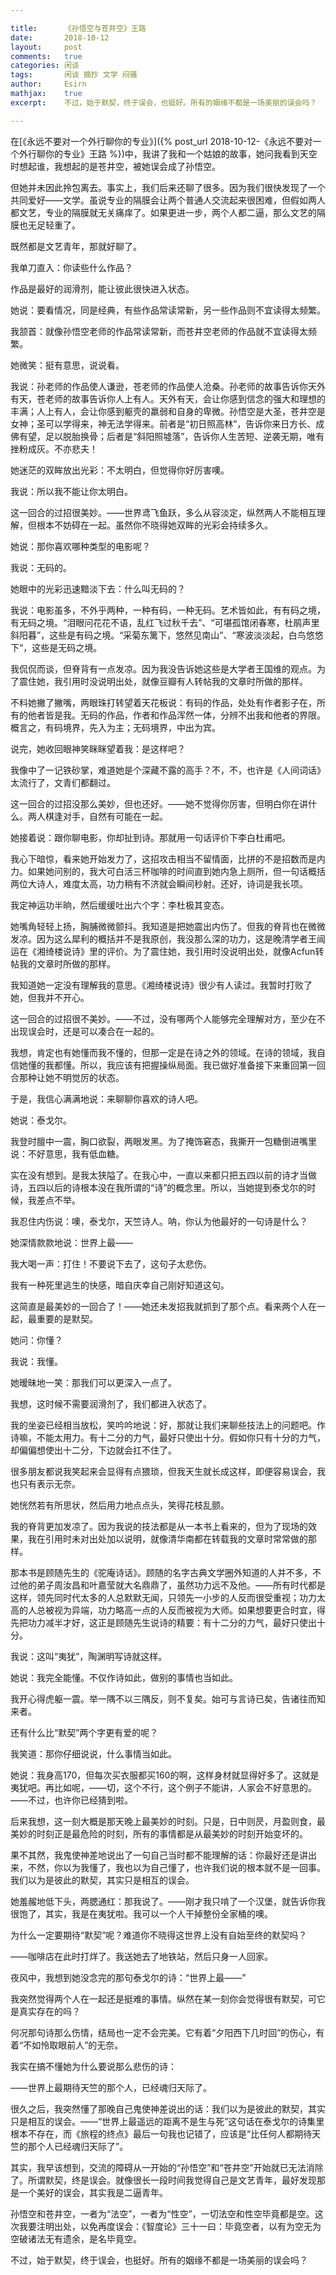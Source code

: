 ```yaml
---

title:		《孙悟空与苍井空》王路
date:		2018-10-12
layout:		post
comments:	true
categories: 闲谈
tags:		闲谈 摘抄 文学 闷骚
author:		Esirn
mathjax:	true
excerpt: 	不过，始于默契，终于误会，也挺好。所有的姻缘不都是一场美丽的误会吗？

---
```


在[《永远不要对一个外行聊你的专业》]({% post_url 2018-10-12-《永远不要对一个外行聊你的专业》王路 %})中，我讲了我和一个姑娘的故事，她问我看到天空时想起谁，我想起的是苍井空，被她误会成了孙悟空。

但她并未因此拎包离去。事实上，我们后来还聊了很多。因为我们很快发现了一个共同爱好——文学。虽说专业的隔膜会让两个普通人交流起来很困难，但假如两人都文艺，专业的隔膜就无关痛痒了。如果更进一步，两个人都二逼，那么文艺的隔膜也无足轻重了。

既然都是文艺青年，那就好聊了。

我单刀直入：你读些什么作品？

作品是最好的润滑剂，能让彼此很快进入状态。

她说：要看情况，同是经典，有些作品常读常新，另一些作品则不宜读得太频繁。

我颔首：就像孙悟空老师的作品常读常新，而苍井空老师的作品就不宜读得太频繁。

她微笑：挺有意思，说说看。

我说：孙老师的作品使人谦逊，苍老师的作品使人沧桑。孙老师的故事告诉你天外有天，苍老师的故事告诉你人上有人。天外有天，会让你感到信念的强大和理想的丰满；人上有人，会让你感到躯壳的羸弱和自身的卑微。孙悟空是大圣，苍井空是女神；圣可以学得来，神无法学得来。前者是“初日照高林”，告诉你来日方长、成佛有望，足以脱胎换骨；后者是“斜阳照墟落”，告诉你人生苦短、逆袭无期，唯有挫粉成灰。不亦悲夫！

她迷茫的双眸放出光彩：不太明白，但觉得你好厉害噢。

我说：所以我不能让你太明白。

这一回合的过招很美妙。——世界鸢飞鱼跃，多么从容淡定，纵然两人不能相互理解，但根本不妨碍在一起。虽然你不晓得她双眸的光彩会持续多久。

她说：那你喜欢哪种类型的电影呢？

我说：无码的。

她眼中的光彩迅速黯淡下去：什么叫无码的？

我说：电影虽多，不外乎两种，一种有码，一种无码。艺术皆如此，有有码之境，有无码之境。“泪眼问花花不语，乱红飞过秋千去”、“可堪孤馆闭春寒，杜鹃声里斜阳暮”，这些是有码之境。“采菊东篱下，悠然见南山”、“寒波淡淡起，白鸟悠悠下“，这些是无码之境。

我侃侃而谈，但脊背有一点发凉。因为我没告诉她这些是大学者王国维的观点。为了震住她，我引用时没说明出处，就像豆瓣有人转帖我的文章时所做的那样。

不料她撇了撇嘴，两眼珠打转望着天花板说：有码的作品，处处有作者影子在，所有的他者皆是我。无码的作品，作者和作品浑然一体，分辨不出我和他者的界限。概言之，有码境界，先入为主；无码境界，中出为宾。

说完，她收回眼神笑眯眯望着我：是这样吧？

我像中了一记铁砂掌，难道她是个深藏不露的高手？不，不，也许是《人间词话》太流行了，文青们都翻过。

这一回合的过招没那么美妙，但也还好。——她不觉得你厉害，但明白你在讲什么。两人棋逢对手，自然有可能在一起。

她接着说：跟你聊电影，你却扯到诗。那就用一句话评价下李白杜甫吧。

我心下暗惊，看来她开始发力了，这招攻击相当不留情面，比拼的不是招数而是内力。如果她问别的，我大可白活三杯咖啡的时间直到她内急上厕所，但一句话概括两位大诗人，难度太高，功力稍有不济就会瞬间秒射。还好，诗词是我长项。

我定神运功半晌，然后缓缓吐出六个字：李杜极其变态。

她嘴角轻轻上扬，胸脯微微颤抖。我知道是把她震出内伤了。但我的脊背也在微微发凉。因为这么犀利的概括并不是我原创，我没那么深的功力，这是晚清学者王闿运在《湘绮楼说诗》里的评价。为了震住她，我引用时没说明出处，就像Acfun转帖我的文章时所做的那样。

我知道她一定没有理解我的意思。《湘绮楼说诗》很少有人读过。我暂时打败了她，但我并不开心。

这一回合的过招很不美妙。——不过，没有哪两个人能够完全理解对方，至少在不出现误会时，还是可以凑合在一起的。

我想，肯定也有她懂而我不懂的，但那一定是在诗之外的领域。在诗的领域，我自信她懂的我都懂。所以，我应该有把握操纵局面。我已做好准备接下来重回第一回合那种让她不明觉厉的状态。

于是，我信心满满地说：来聊聊你喜欢的诗人吧。

她说：泰戈尔。

我登时膻中一震，胸口欲裂，两眼发黑。为了掩饰窘态，我撕开一包糖倒进嘴里说：不好意思，我有低血糖。

实在没有想到。是我太狭隘了。在我心中，一直以来都只把五四以前的诗才当做诗，五四以后的诗根本没在我所谓的“诗”的概念里。所以，当她提到泰戈尔的时候，我差点不举。

我忍住内伤说：噢，泰戈尔，天竺诗人。呐，你认为他最好的一句诗是什么？

她深情款款地说：世界上最——

我大喝一声：打住！不要说下去了，这句子太悲伤。

我有一种死里逃生的快感，暗自庆幸自己刚好知道这句。

这简直是最美妙的一回合了！——她还未发招我就抓到了那个点。看来两个人在一起，最重要的是默契。

她问：你懂？

我说：我懂。

她暧昧地一笑：那我们可以更深入一点了。

我想，这时候不需要润滑剂了，我们都进入状态了。

我的坐姿已经相当放松，笑吟吟地说：好，那就让我们来聊些技法上的问题吧。作诗嘛，不能太用力。有十二分的力气，最好只使出十分。假如你只有十分的力气，却偏偏想使出十二分，下边就会扛不住了。

很多朋友都说我笑起来会显得有点猥琐，但我天生就长成这样，即便容易误会，我也只有表示无奈。

她恍然若有所思状，然后用力地点点头，笑得花枝乱颤。

我的脊背更加发凉了。因为我说的技法都是从一本书上看来的，但为了现场的效果，我在引用时未对出处加以说明，就像清华南都在转载我的文章时常常做的那样。

那本书是顾随先生的《驼庵诗话》。顾随的名字古典文学圈外知道的人并不多，不过他的弟子周汝昌和叶嘉莹就大名鼎鼎了，虽然功力远不及他。——所有时代都是这样，领先同时代太多的人总默默无闻，只领先一小步的人反而很受重视；功力太高的人总被视为异端，功力略高一点的人反而被视为大师。如果想要更合时宜，得先把功力减半才好，这正是顾随先生说诗的精要：有十二分的力气，最好只使出十分。

我说：这叫“夷犹”，陶渊明写诗就这样。

她说：我完全能懂。不仅作诗如此，做别的事情也当如此。

我开心得虎躯一震。举一隅不以三隅反，则不复矣。始可与言诗已矣，告诸往而知来者。

还有什么比“默契”两个字更有爱的呢？

我笑道：那你仔细说说，什么事情当如此。

她说：我身高170，但每次买衣服都买160的啊，这样身材就显得好多了。这就是夷犹吧。再比如呢，——切，这个不行，这个例子不能讲，人家会不好意思的。——不过，也许你已经猜到啦。

后来我想，这一刻大概是那天晚上最美妙的时刻。只是，日中则昃，月盈则食，最美妙的时刻正是最危险的时刻，所有的事情都是从最美妙的时刻开始变坏的。

果不其然，我鬼使神差地说出了一句自己当时都不能理解的话：你最好还是讲出来，不然，你以为我懂了，我也以为自己懂了，也许我们说的根本就不是一回事。我们以为是彼此的默契，其实只是相互的误会。

她羞赧地低下头，两腮通红：那我说了。——刚才我只啃了一个汉堡，就告诉你我很饱了，其实，我是在夷犹啦。我可以一个人干掉整份全家桶的噢。

为什么一定要期待“默契”呢？难道你不晓得这世界上没有自始至终的默契吗？

——咖啡店在此时打烊了。我送她去了地铁站，然后只身一人回家。

夜风中，我想到她没念完的那句泰戈尔的诗：“世界上最——”

我突然觉得两个人在一起还是挺难的事情。纵然在某一刻你会觉得很有默契，可它是真实存在的吗？

何况那句诗那么伤情，结局也一定不会完美。它有着“夕阳西下几时回”的伤心，有着“不如怜取眼前人”的无奈。

我实在搞不懂她为什么要说那么悲伤的诗：

——世界上最期待天竺的那个人，已经魂归天际了。

很久之后，我突然懂了那晚自己鬼使神差说出的话：我们以为是彼此的默契，其实只是相互的误会。——“世界上最遥远的距离不是生与死”这句话在泰戈尔的诗集里根本不存在，而《旅程的终点》最后一句我也记错了，应该是“比任何人都期待天竺的那个人已经魂归天际了”。

其实，我早该想到，交流的障碍从一开始的“孙悟空”和“苍井空”开始就已无法消除了。所谓默契，终是误会。就像很长一段时间我觉得自己是文艺青年，最好发现那是一个美好的误会，其实我是二逼青年。

孙悟空和苍井空，一者为“法空”，一者为“性空”，一切法空和性空毕竟都是空。这次我要注明出处，以免再度误会：《智度论》三十一曰：毕竟空者，以有为空无为空破诸法无有遗余，是名毕竟空。

不过，始于默契，终于误会，也挺好。所有的姻缘不都是一场美丽的误会吗？
